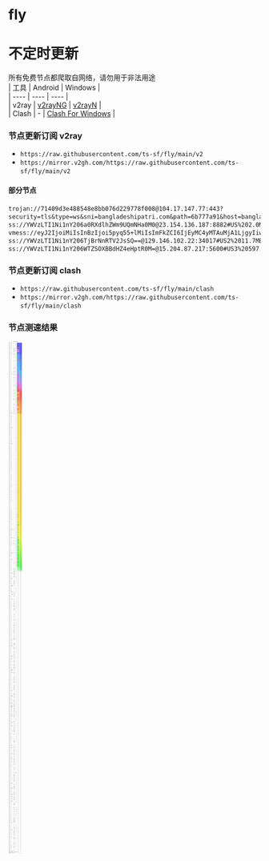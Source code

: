 # fly
# 不定时更新
所有免费节点都爬取自网络，请勿用于非法用途  
|  工具  | Android  | Windows  |  
|  ----  | ----   | ----  |  
| v2ray  | [v2rayNG](https://github.com/2dust/v2rayNG/releases) | [v2rayN](https://github.com/2dust/v2rayN/releases) |  
| Clash  | - | [Clash For Windows](https://github.com/2dust/clashN/releases) | 
  
### 节点更新订阅  v2ray
- `https://raw.githubusercontent.com/ts-sf/fly/main/v2`  
- `https://mirror.v2gh.com/https://raw.githubusercontent.com/ts-sf/fly/main/v2`  

#### 部分节点  
``` 
trojan://71409d3e488548e8bb076d229778f008@104.17.147.77:443?security=tls&type=ws&sni=bangladeshipatri.com&path=6b777a91&host=bangladeshipatri.com#%E6%9C%AA%E7%9F%A5
ss://YWVzLTI1Ni1nY206a0RXdlhZWm9UQmNHa0M0@23.154.136.187:8882#US%202.0MB%2Fs
vmess://eyJ2IjoiMiIsInBzIjoi5pyq55+lMiIsImFkZCI6IjEyMC4yMTAuMjA1LjgyIiwicG9ydCI6IjUwMDAyIiwiaWQiOiI0MTgwNDhhZi1hMjkzLTRiOTktOWIwYy05OGNhMzU4MGRkMjQiLCJhaWQiOiI2NCIsInNjeSI6ImF1dG8iLCJuZXQiOiJ0Y3AiLCJ0eXBlIjoibm9uZSIsImhvc3QiOiJtcHZpZGVvLnFwaWMuY24iLCJwYXRoIjoiLyIsInRscyI6IiIsInNuaSI6IiIsInRlc3RfbmFtZSI6IjIifQ==
ss://YWVzLTI1Ni1nY206TjBrNnRTV2JsSQ==@129.146.102.22:34017#US2%2011.7MB%2Fs
ss://YWVzLTI1Ni1nY206WTZSOXBBdHZ4eHptR0M=@15.204.87.217:5600#US3%20597.7KB%2Fs
```
### 节点更新订阅  clash
- `https://raw.githubusercontent.com/ts-sf/fly/main/clash`  
- `https://mirror.v2gh.com/https://raw.githubusercontent.com/ts-sf/fly/main/clash`  

### 节点测速结果
![image](traffic.png)
